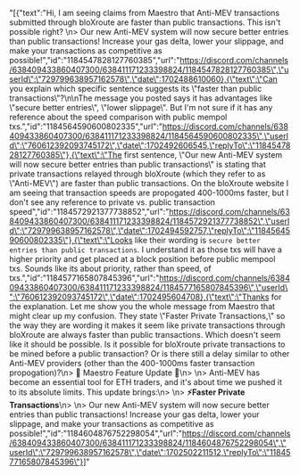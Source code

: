 "[{\"text\":\"Hi, I am seeing claims from Maestro that Anti-MEV transactions submitted through bloXroute are faster than public transactions. This isn't possible right? \\n> Our new Anti-MEV system will now secure better entries than public transactions! Increase your gas delta, lower your slippage, and make your transactions as competitive as possible!\",\"id\":\"1184547828127760385\",\"url\":\"https://discord.com/channels/638409433860407300/638411171233398824/1184547828127760385\",\"userId\":\"729799638957162578\",\"date\":1702488610060},{\"text\":\"Can you explain which specific sentence suggests its \\\"faster than public transactions\\\"?\\n\\nThe message you posted says it has advantages like \\\"secure better entries\\\", \\\"lower slippage\\\". But I'm not sure if it has any reference about the speed comparison with public mempol txs.\",\"id\":\"1184564590600802335\",\"url\":\"https://discord.com/channels/638409433860407300/638411171233398824/1184564590600802335\",\"userId\":\"760612392093745172\",\"date\":1702492606545,\"replyTo\":\"1184547828127760385\"},{\"text\":\"The first sentence, \\\"Our new Anti-MEV system will now secure better entries than public transactions\\\" is stating that private transactions relayed through bloXroute (which they refer to as \\\"Anti-MEV\\\") are faster than public transactions. On the bloXroute website I am seeing that transaction speeds are propogated 400-1000ms faster, but I don't see any reference to private vs. public transaction speed\",\"id\":\"1184572921377738852\",\"url\":\"https://discord.com/channels/638409433860407300/638411171233398824/1184572921377738852\",\"userId\":\"729799638957162578\",\"date\":1702494592757,\"replyTo\":\"1184564590600802335\"},{\"text\":\"Looks like their wording is `secure better entries than public transactions`. I understand it as those txs will have a higher priority and get placed at a block position before public mempool txs. Sounds like its about priority, rather than speed, of txs.\",\"id\":\"1184577165807845396\",\"url\":\"https://discord.com/channels/638409433860407300/638411171233398824/1184577165807845396\",\"userId\":\"760612392093745172\",\"date\":1702495604708},{\"text\":\"Thanks for the explanation. Let me show you the whole message from Maestro that might clear up my confusion. They state \\\"Faster Private Transactions,\\\" so the way they are wording it makes it seem like private transactions through bloXroute are always faster than public transactions. Which doesn't seem like it should be possible. Is it possible for bloXroute private transactions to be mined before a public transaction? Or is there still a delay similar to other Anti-MEV providers (other than the 400-1000ms faster transaction propogation)?\\n> 🌟  Maestro Feature Update  🌟\\n> \\n> Anti-MEV has become an essential tool for ETH traders, and it's about time we pushed it to its absolute limits. This update brings:\\n> \\n> **⚡️Faster Private Transactions**\\n> \\n> Our new Anti-MEV system will now secure better entries than public transactions! Increase your gas delta, lower your slippage, and make your transactions as competitive as possible!\",\"id\":\"1184604876752298054\",\"url\":\"https://discord.com/channels/638409433860407300/638411171233398824/1184604876752298054\",\"userId\":\"729799638957162578\",\"date\":1702502211512,\"replyTo\":\"1184577165807845396\"}]"
